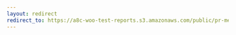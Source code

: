 ```yaml
---
layout: redirect
redirect_to: https://a8c-woo-test-reports.s3.amazonaws.com/public/pr-merge/42733/e2e/index.html
---
```

